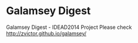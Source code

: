 Galamsey Digest
===========

Galamsey Digest - IDEAD2014 Project
Please check http://zvictor.github.io/galamsey/
